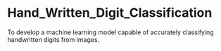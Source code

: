 # Hand_Written_Digit_Classification
To develop a machine learning model capable of accurately classifying handwritten digits from images.
